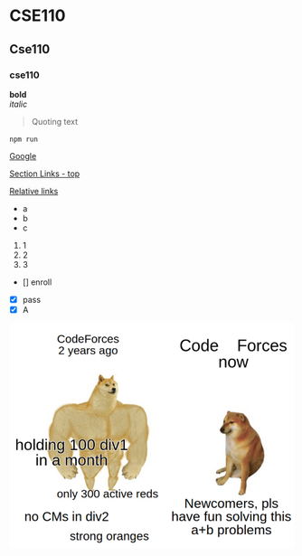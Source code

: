 # CSE110
## Cse110
### cse110

**bold**  
*italic*  
> Quoting text
```
npm run
```
[Google](https://google.com/)  

[Section Links - top](#CSE110)

[Relative links](README.md)  

- a
- b
- c

1. 1
1. 2
1. 3

- [] enroll
- [x] pass
- [x] A

![](memes.png)
